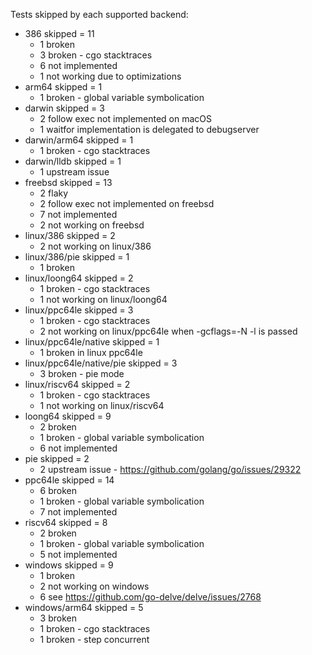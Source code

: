 Tests skipped by each supported backend:

* 386 skipped = 11
	* 1 broken
	* 3 broken - cgo stacktraces
	* 6 not implemented
	* 1 not working due to optimizations
* arm64 skipped = 1
	* 1 broken - global variable symbolication
* darwin skipped = 3
	* 2 follow exec not implemented on macOS
	* 1 waitfor implementation is delegated to debugserver
* darwin/arm64 skipped = 1
	* 1 broken - cgo stacktraces
* darwin/lldb skipped = 1
	* 1 upstream issue
* freebsd skipped = 13
	* 2 flaky
	* 2 follow exec not implemented on freebsd
	* 7 not implemented
	* 2 not working on freebsd
* linux/386 skipped = 2
	* 2 not working on linux/386
* linux/386/pie skipped = 1
	* 1 broken
* linux/loong64 skipped = 2
	* 1 broken - cgo stacktraces
	* 1 not working on linux/loong64
* linux/ppc64le skipped = 3
	* 1 broken - cgo stacktraces
	* 2 not working on linux/ppc64le when -gcflags=-N -l is passed
* linux/ppc64le/native skipped = 1
	* 1 broken in linux ppc64le
* linux/ppc64le/native/pie skipped = 3
	* 3 broken - pie mode
* linux/riscv64 skipped = 2
	* 1 broken - cgo stacktraces
	* 1 not working on linux/riscv64
* loong64 skipped = 9
	* 2 broken
	* 1 broken - global variable symbolication
	* 6 not implemented
* pie skipped = 2
	* 2 upstream issue - https://github.com/golang/go/issues/29322
* ppc64le skipped = 14
	* 6 broken
	* 1 broken - global variable symbolication
	* 7 not implemented
* riscv64 skipped = 8
	* 2 broken
	* 1 broken - global variable symbolication
	* 5 not implemented
* windows skipped = 9
	* 1 broken
	* 2 not working on windows
	* 6 see https://github.com/go-delve/delve/issues/2768
* windows/arm64 skipped = 5
	* 3 broken
	* 1 broken - cgo stacktraces
	* 1 broken - step concurrent
